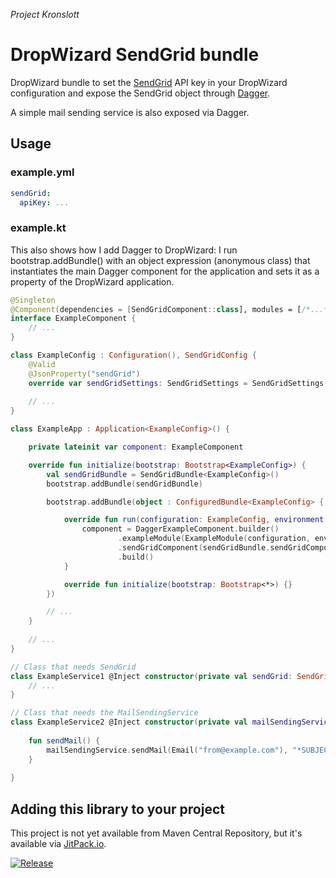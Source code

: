 *Project Kronslott*
# DropWizard SendGrid bundle
DropWizard bundle to set the [SendGrid](https://github.com/sendgrid/sendgrid-java) 
API key in your DropWizard configuration and expose the SendGrid object through
[Dagger](https://google.github.io/dagger/).

A simple mail sending service is also exposed via Dagger.


## Usage

### example.yml

```yaml
sendGrid:
  apiKey: ...
```

### example.kt

This also shows how I add Dagger to DropWizard: I run bootstrap.addBundle() 
with an object expression (anonymous class) that instantiates the main
Dagger component for the application and sets it as a property of the 
DropWizard application.

```kotlin
@Singleton
@Component(dependencies = [SendGridComponent::class], modules = [/*...*/])
interface ExampleComponent {
    // ...
}

class ExampleConfig : Configuration(), SendGridConfig {
    @Valid
    @JsonProperty("sendGrid")
    override var sendGridSettings: SendGridSettings = SendGridSettings()
   
    // ...
}

class ExampleApp : Application<ExampleConfig>() {

    private lateinit var component: ExampleComponent

    override fun initialize(bootstrap: Bootstrap<ExampleConfig>) {
        val sendGridBundle = SendGridBundle<ExampleConfig>()
        bootstrap.addBundle(sendGridBundle)

        bootstrap.addBundle(object : ConfiguredBundle<ExampleConfig> {

            override fun run(configuration: ExampleConfig, environment: Environment) {
                component = DaggerExampleComponent.builder()
                        .exampleModule(ExampleModule(configuration, environment))
                        .sendGridComponent(sendGridBundle.sendGridComponent)
                        .build()
            }

            override fun initialize(bootstrap: Bootstrap<*>) {}
        })

        // ...
    }
    
    // ...
}    

// Class that needs SendGrid
class ExampleService1 @Inject constructor(private val sendGrid: SendGrid) {
    // ...
}

// Class that needs the MailSendingService
class ExampleService2 @Inject constructor(private val mailSendingService: MailSendingService) {
    
    fun sendMail() {
        mailSendingService.sendMail(Email("from@example.com"), "*SUBJECT*", Email("to@example.com"), Content("text/html", "*HTML*"))
    }
    
}

```

## Adding this library to your project

This project is not yet available from Maven Central Repository, but it's 
available via
[JitPack.io](https://jitpack.io/#se.activout/kronslott-sendgrid).

[![Release](https://jitpack.io/v/se.activout/kronslott-sendgrid.svg)](https://jitpack.io/#se.activout/kronslott-sendgrid)

